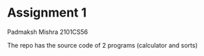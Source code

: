 <h1>Assignment 1</h1>
 
Padmaksh Mishra
2101CS56

<p1>The repo has the source code of 2 programs (calculator and sorts)</p1>


